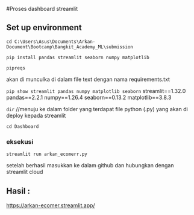 #Proses dashboard streamlit

## Set up environment
`cd C:\Users\Asus\Documents\Arkan-Document\Bootcamp\Bangkit_Academy_ML\submission`

`pip install pandas streamlit seaborn numpy matplotlib`

`pipreqs`

akan di munculka di dalam file text dengan nama requirements.txt

`pip show streamlit pandas numpy matplotlib seaborn`
streamlit==1.32.0
pandas==2.2.1
numpy==1.26.4
seaborn==0.13.2
matplotlib==3.8.3

`dir`
//menuju ke dalam folder yang terdapat file python (.py) yang akan di deploy kepada streamlit 

`cd Dashboard`

### eksekusi

`streamlit run arkan_ecomerr.py`

setelah berhasil masukkan ke dalam github dan hubungkan dengan streamlit cloud

## Hasil :
https://arkan-ecomer.streamlit.app/
